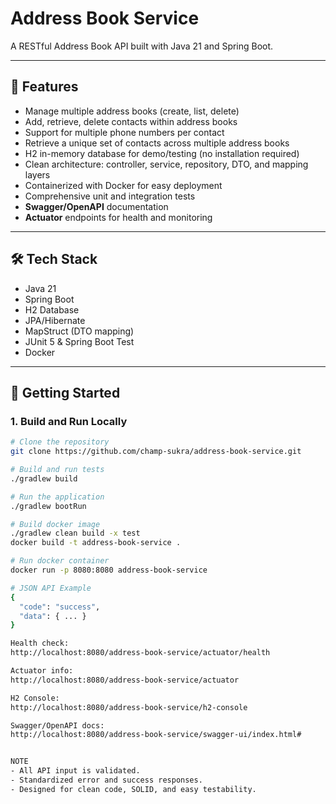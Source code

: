 # Address Book Service

A RESTful Address Book API built with Java 21 and Spring Boot.

---

## 🚀 Features

- Manage multiple address books (create, list, delete)
- Add, retrieve, delete contacts within address books
- Support for multiple phone numbers per contact
- Retrieve a unique set of contacts across multiple address books
- H2 in-memory database for demo/testing (no installation required)
- Clean architecture: controller, service, repository, DTO, and mapping layers
- Containerized with Docker for easy deployment
- Comprehensive unit and integration tests
- **Swagger/OpenAPI** documentation
- **Actuator** endpoints for health and monitoring

---

## 🛠️ Tech Stack

- Java 21
- Spring Boot
- H2 Database
- JPA/Hibernate
- MapStruct (DTO mapping)
- JUnit 5 & Spring Boot Test
- Docker

---

## 🏁 Getting Started

### **1. Build and Run Locally**

```bash
# Clone the repository
git clone https://github.com/champ-sukra/address-book-service.git

# Build and run tests
./gradlew build

# Run the application
./gradlew bootRun

# Build docker image
./gradlew clean build -x test
docker build -t address-book-service .

# Run docker container
docker run -p 8080:8080 address-book-service

# JSON API Example
{
  "code": "success",
  "data": { ... }
}

Health check:
http://localhost:8080/address-book-service/actuator/health

Actuator info:
http://localhost:8080/address-book-service/actuator

H2 Console:
http://localhost:8080/address-book-service/h2-console

Swagger/OpenAPI docs:
http://localhost:8080/address-book-service/swagger-ui/index.html#


NOTE
- All API input is validated.
- Standardized error and success responses.
- Designed for clean code, SOLID, and easy testability.


